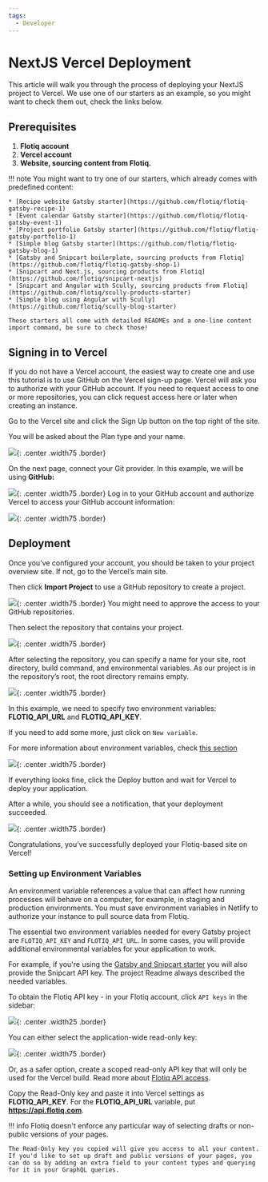 ```yaml
---
tags:
  - Developer
---
```


# NextJS Vercel Deployment

This article will walk you through the process of deploying your NextJS project to Vercel.
We use one of our starters as an example, so you might want to check them out, check the links below.

## Prerequisites

1. **Flotiq account**
2. **Vercel account**
3. **Website, sourcing content from Flotiq.**

!!! note
    You might want to try one of our starters, which already comes with predefined content:

    * [Recipe website Gatsby starter](https://github.com/flotiq/flotiq-gatsby-recipe-1)
    * [Event calendar Gatsby starter](https://github.com/flotiq/flotiq-gatsby-event-1)
    * [Project portfolio Gatsby starter](https://github.com/flotiq/flotiq-gatsby-portfolio-1)
    * [Simple blog Gatsby starter](https://github.com/flotiq/flotiq-gatsby-blog-1)
    * [Gatsby and Snipcart boilerplate, sourcing products from Flotiq](https://github.com/flotiq/flotiq-gatsby-shop-1)
    * [Snipcart and Next.js, sourcing products from Flotiq](https://github.com/flotiq/snipcart-nextjs)
    * [Snipcart and Angular with Scully, sourcing products from Flotiq](https://github.com/flotiq/scully-products-starter)
    * [Simple blog using Angular with Scully](https://github.com/flotiq/scully-blog-starter)

    These starters all come with detailed READMEs and a one-line content import command, be sure to check those!

## Signing in to Vercel

If you do not have a Vercel account, the easiest way to create one and use this tutorial is to use GitHub on the Vercel sign-up page. Vercel will ask you to authorize with your GitHub account. If you need to request access to one or more repositories, you can click request access here or later when creating an instance.

Go to the Vercel site and click the Sign Up button on the top right of the site.

You will be asked about the Plan type and your name. 

 ![](images/vercel-signup.png){: .center .width75 .border}

On the next page, connect your Git provider. In this example, we will be using **GitHub:**

 ![](images/vercel-git-connect.png){: .center .width75 .border}
Log in to your GitHub account and authorize Vercel to access your GitHub account information:

 ![](images/vercel-git-permissions.png){: .center .width75 .border}

## Deployment

Once you’ve configured your account, you should be taken to your project overview site. If not, go to the Vercel’s main site.

Then click **Import Project** to use a GitHub repository to create a project.

 ![](images/vercel-import-project.png){: .center .width75 .border}
 You might need to approve the access to your GitHub repositories. 

Then select the repository that contains your project.

 ![](images/vercel-nextjs-import-git-repo.png){: .center .width75 .border}

After selecting the repository, you can specify a name for your site, root directory, build command, and environmental variables. As our project is in the repository’s root, the root directory remains empty.

 ![](images/vercel-nextjs-configure-project.png){: .center .width75 .border}

In this example, we need to specify two environment variables: **FLOTIQ_API_URL** and **FLOTIQ_API_KEY**.

If you need to add some more, just click on `New variable`.

For more information about environment variables, check [this section](#setting-up-environment-variables)

 ![](images/vercel-nextjs-environment-variables.png){: .center .width75 .border}

If everything looks fine, click the Deploy button and wait for Vercel to deploy your application.

After a while, you should see a notification, that your deployment succeeded.

 ![](images/vercel-nextjs-deployment-success.png){: .center .width75 .border}

Congratulations, you’ve successfully deployed your Flotiq-based site on Vercel!

### Setting up Environment Variables

An environment variable references a value that can affect how running processes will behave on a computer, for example, in staging and production environments. You must save environment variables in Netlify to authorize your instance to pull source data from Flotiq.

The essential two environment variables needed for every Gatsby project are `FLOTIQ_API_KEY` and `FLOTIQ_API_URL`. In some cases, you will provide additional environmental variables for your application to work.

For example, if you're using the [Gatsby and Snipcart starter](https://github.com/flotiq/gatsby-starter-products) you will also provide the Snipcart API key. The project Readme always described the needed variables.

To obtain the Flotiq API key - in your Flotiq account, click `API keys` in the sidebar:

 ![](../../API/images/api-keys-menu.png){: .center .width25 .border}

You can either select the application-wide read-only key:

 ![](../../API/images/api-keys_1.png){: .center .width75 .border}

Or, as a safer option, create a scoped read-only API key that will only be used for the Vercel build. Read more about [Flotiq API access](https://flotiq.com/docs/API/).

Copy the Read-Only key and paste it into Vercel settings as **FLOTIQ_API_KEY**. For the **FLOTIQ_API_URL** variable, put **https://api.flotiq.com**.

!!! info
    Flotiq doesn't enforce any particular way of selecting drafts or non-public versions of your pages.

    The Read-Only key you copied will give you access to all your content. If you'd like to set up draft and public versions of your pages, you can do so by adding an extra field to your content types and querying for it in your GraphQL queries.

